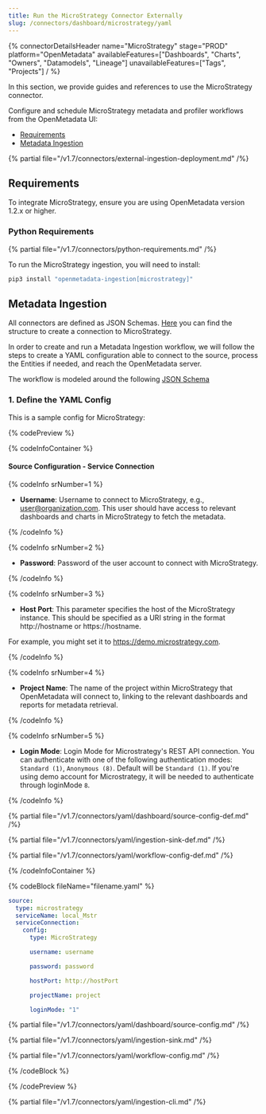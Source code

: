 ```yaml
---
title: Run the MicroStrategy Connector Externally
slug: /connectors/dashboard/microstrategy/yaml
---
```


{% connectorDetailsHeader
  name="MicroStrategy"
  stage="PROD"
  platform="OpenMetadata"
  availableFeatures=["Dashboards", "Charts", "Owners", "Datamodels", "Lineage"]
  unavailableFeatures=["Tags", "Projects"]
/ %}

In this section, we provide guides and references to use the MicroStrategy connector.

Configure and schedule MicroStrategy metadata and profiler workflows from the OpenMetadata UI:

- [Requirements](#requirements)
- [Metadata Ingestion](#metadata-ingestion)

{% partial file="/v1.7/connectors/external-ingestion-deployment.md" /%}

## Requirements

To integrate MicroStrategy, ensure you are using OpenMetadata version 1.2.x or higher.

### Python Requirements

{% partial file="/v1.7/connectors/python-requirements.md" /%}

To run the MicroStrategy ingestion, you will need to install:

```bash
pip3 install "openmetadata-ingestion[microstrategy]"
```

## Metadata Ingestion

All connectors are defined as JSON Schemas. 
[Here](https://github.com/open-metadata/OpenMetadata/blob/main/openmetadata-spec/src/main/resources/json/schema/entity/services/connections/dashboard/mstrConnection.json)
you can find the structure to create a connection to MicroStrategy.

In order to create and run a Metadata Ingestion workflow, we will follow
the steps to create a YAML configuration able to connect to the source,
process the Entities if needed, and reach the OpenMetadata server.

The workflow is modeled around the following
[JSON Schema](https://github.com/open-metadata/OpenMetadata/blob/main/openmetadata-spec/src/main/resources/json/schema/metadataIngestion/workflow.json)

### 1. Define the YAML Config

This is a sample config for MicroStrategy:

{% codePreview %}

{% codeInfoContainer %}

#### Source Configuration - Service Connection

{% codeInfo srNumber=1 %}

- **Username**: Username to connect to MicroStrategy, e.g., user@organization.com. This user should have access to relevant dashboards and charts in MicroStrategy to fetch the metadata.

{% /codeInfo %}

{% codeInfo srNumber=2 %}

- **Password**: Password of the user account to connect with MicroStrategy.

{% /codeInfo %}

{% codeInfo srNumber=3 %}

- **Host Port**: This parameter specifies the host of the MicroStrategy instance. This should be specified as a URI string in the format http://hostname or https://hostname.

For example, you might set it to https://demo.microstrategy.com.

{% /codeInfo %}

{% codeInfo srNumber=4 %}

- **Project Name**: The name of the project within MicroStrategy that OpenMetadata will connect to, linking to the relevant dashboards and reports for metadata retrieval.

{% /codeInfo %}

{% codeInfo srNumber=5 %}

- **Login Mode**: Login Mode for Microstrategy's REST API connection. You can authenticate with one of the following authentication modes: `Standard (1)`, `Anonymous (8)`. Default will be `Standard (1)`.
If you're using demo account for Microstrategy, it will be needed to authenticate through loginMode `8`.

{% /codeInfo %}

{% partial file="/v1.7/connectors/yaml/dashboard/source-config-def.md" /%}

{% partial file="/v1.7/connectors/yaml/ingestion-sink-def.md" /%}

{% partial file="/v1.7/connectors/yaml/workflow-config-def.md" /%}

{% /codeInfoContainer %}

{% codeBlock fileName="filename.yaml" %}

```yaml {% isCodeBlock=true %}
source:
  type: microstrategy
  serviceName: local_Mstr
  serviceConnection:
    config:
      type: MicroStrategy
```
```yaml {% srNumber=1 %}
      username: username
```
```yaml {% srNumber=2 %}
      password: password
```
```yaml {% srNumber=3 %}
      hostPort: http://hostPort
```
```yaml {% srNumber=4 %}
      projectName: project
```
```yaml {% srNumber=5 %}
      loginMode: "1"
```

{% partial file="/v1.7/connectors/yaml/dashboard/source-config.md" /%}

{% partial file="/v1.7/connectors/yaml/ingestion-sink.md" /%}

{% partial file="/v1.7/connectors/yaml/workflow-config.md" /%}

{% /codeBlock %}

{% /codePreview %}

{% partial file="/v1.7/connectors/yaml/ingestion-cli.md" /%}
